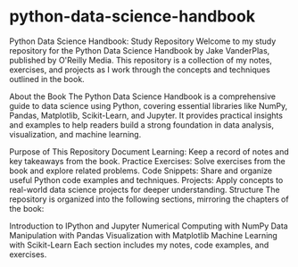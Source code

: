 # python-data-science-handbook
Python Data Science Handbook: Study Repository
Welcome to my study repository for the Python Data Science Handbook by Jake VanderPlas, published by O'Reilly Media. This repository is a collection of my notes, exercises, and projects as I work through the concepts and techniques outlined in the book.

About the Book
The Python Data Science Handbook is a comprehensive guide to data science using Python, covering essential libraries like NumPy, Pandas, Matplotlib, Scikit-Learn, and Jupyter. It provides practical insights and examples to help readers build a strong foundation in data analysis, visualization, and machine learning.

Purpose of This Repository
Document Learning: Keep a record of notes and key takeaways from the book.
Practice Exercises: Solve exercises from the book and explore related problems.
Code Snippets: Share and organize useful Python code examples and techniques.
Projects: Apply concepts to real-world data science projects for deeper understanding.
Structure
The repository is organized into the following sections, mirroring the chapters of the book:

Introduction to IPython and Jupyter
Numerical Computing with NumPy
Data Manipulation with Pandas
Visualization with Matplotlib
Machine Learning with Scikit-Learn
Each section includes my notes, code examples, and exercises.
